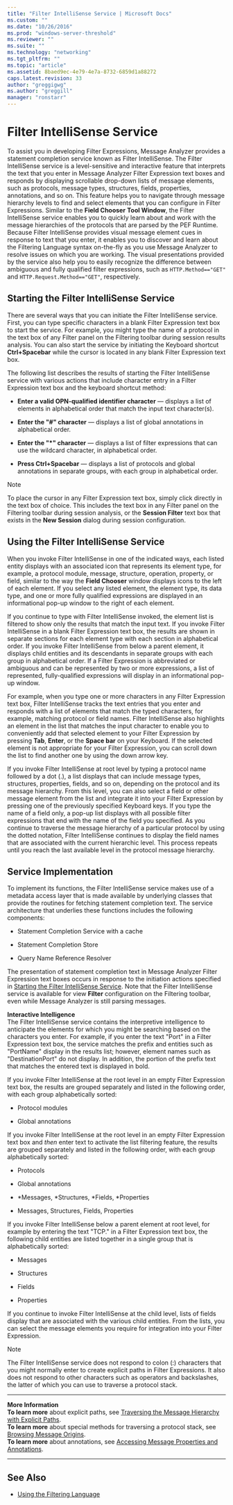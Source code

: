 ```yaml
---
title: "Filter IntelliSense Service | Microsoft Docs"
ms.custom: ""
ms.date: "10/26/2016"
ms.prod: "windows-server-threshold"
ms.reviewer: ""
ms.suite: ""
ms.technology: "networking"
ms.tgt_pltfrm: ""
ms.topic: "article"
ms.assetid: 8baed9ec-4e79-4e7a-8732-6859d1a88272
caps.latest.revision: 33
author: "greggigwg"
ms.author: "greggill"
manager: "ronstarr"
---
```


# Filter IntelliSense Service

<a name="BKMK_FilterIntellisense"></a> To assist you in developing Filter Expressions, Message Analyzer provides a statement completion service known as Filter IntelliSense. The Filter IntelliSense service is a level-sensitive and interactive feature that interprets the text that you enter in Message Analyzer Filter Expression text boxes and responds by displaying scrollable drop-down lists of message elements, such as protocols, message types, structures, fields, properties, annotations, and so on. This feature helps you to navigate through message hierarchy levels to find and select elements that you can configure in Filter Expressions. Similar to the **Field Chooser** **Tool Window**, the Filter IntelliSense service enables you to quickly learn about and work with the message hierarchies of the protocols that are parsed by the PEF Runtime. Because Filter IntelliSense provides visual message element cues in response to text that you enter, it enables you to discover and learn about the Filtering Language syntax on-the-fly as you use Message Analyzer to resolve issues on which you are working. The visual presentations provided by the service also help you to easily recognize the difference between ambiguous and fully qualified filter expressions, such as `HTTP.Method=="GET"` and `HTTP.Request.Method=="GET"`, respectively.  
  
<a name="BKMK_StartIntellisenseService"></a>   
## Starting the Filter IntelliSense Service  
 There are several ways that you can initiate the Filter IntelliSense service. First, you can type specific characters in a blank Filter Expression text box to start the service. For example, you might type the name of a protocol in the text box of any Filter panel on the Filtering toolbar during session results analysis. You can also start the service by initiating the Keyboard shortcut **Ctrl+Spacebar** while the cursor is located in any blank Filter Expression text box.  
  
 The following list describes the results of starting the Filter IntelliSense service with various actions that include character entry in a Filter Expression text box and the keyboard shortcut method:  
  
-   **Enter a valid OPN-qualified identifier character** — displays a list of elements in alphabetical order that match the input text character(s).  
  
-   **Enter the "#" character** — displays a list of global annotations in alphabetical order.  
  
-   **Enter the "\*" character** — displays a list of filter expressions that can use the wildcard character, in alphabetical order.  
  
-   **Press Ctrl+Spacebar** — displays a list of protocols and global annotations in separate groups, with each group in alphabetical order.  
  
> [!NOTE]
>  To place the cursor in any Filter Expression text box, simply click directly in the text box of choice. This includes the text box in any Filter panel on the Filtering toolbar during session analysis, or the **Session Filter** text box that exists in the **New Session** dialog during session configuration.  
  
## Using the Filter IntelliSense Service  

 When you invoke Filter IntelliSense in one of the indicated ways, each listed entity displays with an associated icon that represents its element type, for example, a protocol module, message, structure, operation, property, or field, similar to the way the **Field Chooser** window displays icons to the left of each element. If you select any listed element, the element type, its data type, and one or more fully qualified expressions are displayed in an informational pop-up window to the right of each element.  
  
 If you continue to type with Filter IntelliSense invoked, the element list is filtered to show only the results that match the input text. If you invoke Filter IntelliSense in a blank Filter Expression text box, the results are shown in separate sections for each element type with each section in alphabetical order. If you invoke Filter IntelliSense from below a parent element, it displays child entities and its descendants in separate groups with each group in alphabetical order. If a Filter Expression is abbreviated or ambiguous and can be represented by two or more expressions, a list of represented, fully-qualified expressions will display in an informational pop-up window.  
  
 For example, when you type one or more characters in any Filter Expression text box, Filter IntelliSense tracks the text entries that you enter and responds with a list of elements that match the typed characters, for example, matching protocol or field names. Filter IntelliSense also highlights an element in the list that matches the input character to enable you to conveniently add that selected element to your Filter Expression by pressing **Tab**, **Enter**, or the **Space bar** on your Keyboard. If the selected element is not appropriate for your Filter Expression, you can scroll down the list to find another one by using the down arrow key.  
  
 If you invoke Filter IntelliSense at root level by typing a protocol name followed by a dot (.), a list displays that can include message types, structures, properties, fields, and so on, depending on the protocol and its message hierarchy. From this level, you can also select a field or other message element from the list and integrate it into your Filter Expression by pressing one of the previously specified Keyboard keys. If you type the name of a field only, a pop-up list displays with all possible filter expressions that end with the name of the field you specified. As you continue to traverse the message hierarchy of a particular protocol by using the dotted notation, Filter IntelliSense continues to display the field names that are associated with the current hierarchic level. This process repeats until you reach the last available level in the protocol message hierarchy.  
  
## Service Implementation  

 To implement its functions, the Filter IntelliSense service makes use of a metadata access layer that is made available by underlying classes that provide the routines for fetching statement completion text. The service architecture that underlies these functions includes the following components:  
  
-   Statement Completion Service with a cache  
  
-   Statement Completion Store  
  
-   Query Name Reference Resolver  
  
 The presentation of statement completion text in Message Analyzer Filter Expression text boxes occurs in response to the initiation actions specified in [Starting the Filter IntelliSense Service](filter-intellisense-service.md#BKMK_StartIntellisenseService). Note that the Filter IntelliSense service is available for view **Filter** configuration on the Filtering toolbar, even while Message Analyzer is still parsing messages.  
  
 **Interactive Intelligence**   
The Filter IntelliSense service contains the interpretive intelligence to anticipate the elements for which you might be searching based on the characters you enter. For example, if you enter the text "Port" in a Filter Expression text box, the service matches the prefix and entities such as "PortName" display in the results list; however, element names such as "DestinationPort" do not display. In addition, the portion of the prefix text that matches the entered text is displayed in bold.  
  
 If you invoke Filter IntelliSense at the root level in an empty Filter Expression text box, the results are grouped separately and listed in the following order, with each group alphabetically sorted:  
  
-   Protocol modules  
  
-   Global annotations  
  
 If you invoke Filter IntelliSense at the root level in an empty Filter Expression text box and *then* enter text to activate the list filtering feature, the results are grouped separately and listed in the following order, with each group alphabetically sorted:  
  
-   Protocols  
  
-   Global annotations  
  
-   *Messages, \*Structures, \*Fields, \*Properties  
  
-   Messages, Structures, Fields, Properties  
  
 If you invoke Filter IntelliSense below a parent element at root level, for example by entering the text "TCP." in a Filter Expression text box, the following child entities are listed together in a single group that is alphabetically sorted:  
  
-   Messages  
  
-   Structures  
  
-   Fields  
  
-   Properties  
  
 If you continue to invoke Filter IntelliSense at the child level, lists of fields display that are associated with the various child entities. From the lists, you can select the message elements you require for integration into your Filter Expression.  
  
> [!NOTE]
>  The Filter IntelliSense service does not respond to colon (:) characters that you might normally enter to create explicit paths in Filter Expressions. It also does not respond to other characters such as operators and backslashes, the latter of which you can use to traverse a protocol stack.  
  
---  
  
 **More Information**   
 **To learn more** about explicit paths, see [Traversing the Message Hierarchy with Explicit Paths](using-the-filtering-language.md#BKMK_TraverseMessageHierarchyExpPaths).  
**To learn more** about special methods for traversing a protocol stack, see [Browsing Message Origins](using-the-filtering-language.md#BKMK_BrowseMessageOrigins).  
**To learn more** about annotations, see [Accessing Message Properties and Annotations](using-the-filtering-language.md#BKMK_AccessPropertiesAnnotations).   

---  
  
## See Also  

- [Using the Filtering Language](using-the-filtering-language.md)